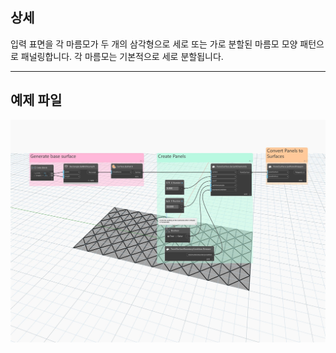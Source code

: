 ## 상세
입력 표면을 각 마름모가 두 개의 삼각형으로 세로 또는 가로 분할된 마름모 모양 패턴으로 패널링합니다. 각 마름모는 기본적으로 세로 분할됩니다.
___
## 예제 파일

![BySplitDiamonds](./Autodesk.DesignScript.Geometry.PanelSurface.BySplitDiamonds_img.jpg)
